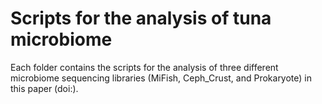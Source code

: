 # Scripts for the analysis of tuna microbiome
Each folder contains the scripts for the analysis of three different microbiome sequencing libraries (MiFish, Ceph_Crust, and Prokaryote) in this paper (doi:).
